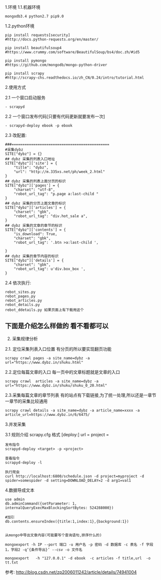 
1.环境
1.1.机器环境

    mongodb3.4 python2.7 pip9.0

1.2.python环境

    pip install requests[security]
    #http://docs.python-requests.org/en/master/

    pip install beautifulsoup4
    #https://www.crummy.com/software/BeautifulSoup/bs4/doc.zh/#id5

    pip install pymongo
    #https://github.com/mongodb/mongo-python-driver

    pip install scrapy
    #http://scrapy-chs.readthedocs.io/zh_CN/0.24/intro/tutorial.html


2.使用方式


2.1 一个窗口启动服务

	- scrapyd

2.2 一个窗口发布代码[只要有代码更新就要发布一次]

	- scrapyd-deploy ebook -p ebook
2.3 改配置:

	###=============================================
	#采集dybz
	SITE["dybz"] = {}
	## dybz 采集的列表入口地址
	SITE["dybz"]['site'] = {
	    "title": "dybz",
	    "url": "http://m.335xs.net/ph/week_2.html"
	}
	## dybz 采集的列表上面分页的标识
	SITE["dybz"]['pages'] = {
	    "charset": "utf-8",
	    "robot_url_tag": "p.page a:last-child "
	}
	## dybz 采集的分页上面文章的标识
	SITE["dybz"]['articles'] = {
	    "charset": "gbk",
	    "robot_url_tag": "div.hot_sale a",
	}
	## dybz 采集的文章的章节的标识
	SITE["dybz"]['contents'] = {
	    "is_download": True,
	    "charset": "gbk",
	    "robot_url_tag": '.btn >a:last-child ',
	
	}
	## dybz 采集的章节内容的标识
	SITE["dybz"]['details'] = {
	    "charset": "gbk",
	    "robot_url_tag": u'div.box_box ',
	}

2.4  依次执行:

	rebot_sites.py
	rebot_pages.py
	rebot_articles.py
	rebot_details.py
	rebot_ddetails.py 如果页面上有下载用这个
	
	


## 下面是介绍怎么样做的 看不看都可以

2. 采集规律分析

2.1. 定位采集列表入口位置
    有分页的所以要实现翻页功能

    scrapy crawl pages -a site_name=dybz -a url="https://www.dybz.in/shuku.html"


2.2.定位每篇文章的入口
    每一页中的文章标题就是文章的入口

    scrapy crawl  articles -a site_name=dybz -a url="https://www.dybz.in/shuku/shuku_0_20.html"


2.3.采集每篇文章的章节列表
    有的站点有下载链接,为了统一处理,所以还是一章节一章节的采集比较通用

    scrapy crawl details -a site_name=dybz -a article_name=xxxx -a article_url=https://www.dybz.in/6/6475/



3.并发采集

3.1 规则介绍
    scrapy.cfg 格式
    [deploy:<target>]
    url = <url>
    project = <project>

    发布指令
    scrapyd-deploy <target> -p <project>

    查看指令
    scrapyd-deploy -l

    执行爬虫
    curl http://localhost:6800/schedule.json -d project=myproject -d spider=somespider -d setting=DOWNLOAD_DELAY=2 -d arg1=val1
    
    

4.数据导成文本

    use admin
    db.adminCommand({setParameter: 1, internalQueryExecMaxBlockingSortBytes: 524288000})

    #加引
    db.contents.ensureIndex({title:1,index:1},{background:1})


    从mongo中导出文章内容(可能要写个查询语句,排序什么的)

    mongoexport -h IP --port 端口 -u 用户名 -p 密码 -d 数据库 -c 表名 -f 字段1，字段2 -q‘{条件导出}’ --csv -o 文件名

    mongoexport   -h "127.0.0.1" -d ebook  -c articles -f title,url  -o tt.txt


参考:
http://blog.csdn.net/zp2006011242/article/details/74941004
